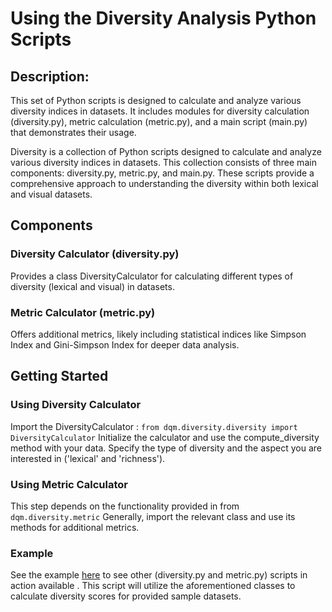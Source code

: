 # Using the Diversity Analysis Python Scripts
## Description:
This set of Python scripts is designed to calculate and analyze various diversity indices in datasets. 
It includes modules for diversity calculation (diversity.py), metric calculation (metric.py), and a main script (main.py) that demonstrates their usage.


Diversity is a collection of Python scripts designed to calculate and analyze various diversity indices in datasets. 
This collection consists of three main components: diversity.py, metric.py, and main.py. 
These scripts provide a comprehensive approach to understanding the diversity within both lexical and visual datasets.

## Components
### Diversity Calculator (diversity.py)
Provides a class DiversityCalculator for calculating different types of diversity (lexical and visual) in datasets.

### Metric Calculator (metric.py)
Offers additional metrics, likely including statistical indices like Simpson Index and Gini-Simpson Index for deeper data analysis.

## Getting Started

### Using Diversity Calculator
Import the DiversityCalculator : ```from dqm.diversity.diversity import DiversityCalculator```
Initialize the calculator and use the compute_diversity method with your data.
Specify the type of diversity and the aspect you are interested in ('lexical' and 'richness').

### Using Metric Calculator
This step depends on the functionality provided in from ```dqm.diversity.metric```
Generally, import the relevant class and use its methods for additional metrics.

### Example 
See the example [here](
https://github.com/IRT-SystemX/dqm-ml/blob/develop/examples/main_diversity.py) to see other (diversity.py and metric.py) scripts in action available .
This script will utilize the aforementioned classes to calculate diversity scores for provided sample datasets.
